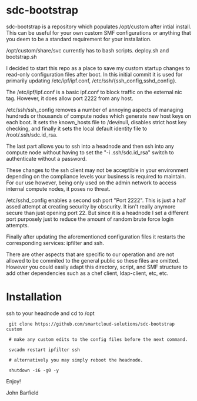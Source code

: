 # sdc-bootstrap

 sdc-bootstrap is a repository which populates /opt/custom after intial install. 
 This can be useful for your own custom SMF configurations or anything that you
 deem to be a standard requirement for your installation. 

 /opt/custom/share/svc currently has to bash scripts. deploy.sh and bootstrap.sh

 I decided to start this repo as a place to save my custom startup changes to 
 read-only configuration files after boot. In this initial commit it is used for
 primarily updating /etc/ipf/ipf.conf, /etc/ssh/{ssh_config,sshd_config}. 

 The /etc/ipf/ipf.conf is a basic ipf.conf to block traffic on the external nic
 tag. However, it does allow port 2222 from any host. 

 /etc/ssh/ssh_config removes a number of annoying aspects of managing hundreds
 or thousands of compute nodes which generate new host keys on each boot. It
 sets the known_hosts file to /dev/null, disables strict host key checking, and
 finally it sets the local default identity file to /root/.ssh/sdc.id_rsa. 
 
 The last part allows you to ssh into a headnode and then ssh into any compute
 node without having to set the "-i .ssh/sdc.id_rsa" switch to authenticate 
 without a password. 

 These changes to the ssh client may not be acceptible in your environment 
 depending on the compliance levels your business is required to maintain. 
 For our use however, being only used on the admin network to access internal
 compute nodes, it poses no threat. 

 /etc/sshd_config enables a second ssh port "Port 2222". This is just a half
 assed attempt at creating security by obscurity. It isn't really anymore 
 secure than just opening port 22. But since it is a headnode I set a different
 port purposely just to reduce the amount of random brute force login attempts.
 
 Finally after updating the aforementioned configuration files it restarts the
 corresponding services: ipfilter and ssh. 

 There are other aspects that are specific to our operation and are not allowed
 to be commited to the general public so these files are omitted. However you
 could easily adapt this directory, script, and SMF structure to add other 
 dependencies such as a chef client, ldap-client, etc, etc. 

# Installation

 ssh to your headnode and cd to /opt

```
 git clone https://github.com/smartcloud-solutions/sdc-bootstrap custom
 
 # make any custom edits to the config files before the next command.

 svcadm restart ipfilter ssh

 # alternatively you may simply reboot the headnode.
 
 shutdown -i6 -g0 -y
```

 

 Enjoy!
 
 

 John Barfield
